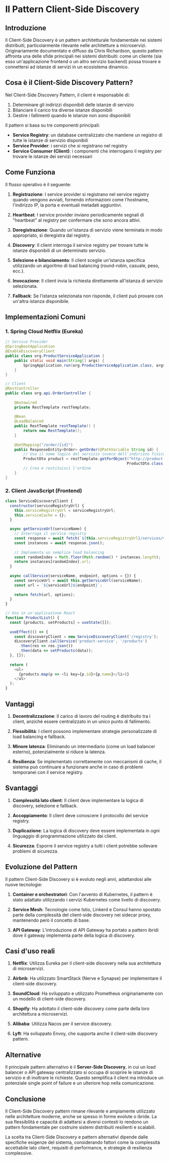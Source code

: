 # Il Pattern Client-Side Discovery

## Introduzione

Il Client-Side Discovery è un pattern architetturale fondamentale nei sistemi distribuiti, particolarmente rilevante nelle architetture a microservizi. Originariamente documentato e diffuso da Chris Richardson, questo pattern affronta una delle sfide principali nei sistemi distribuiti: come un cliente (sia esso un'applicazione frontend o un altro servizio backend) possa trovare e connettersi ad istanze di servizi in un ecosistema dinamico.

## Cosa è il Client-Side Discovery Pattern?

Nel Client-Side Discovery Pattern, il client è responsabile di:
1. Determinare gli indirizzi disponibili delle istanze di servizio
2. Bilanciare il carico tra diverse istanze disponibili
3. Gestire i fallimenti quando le istanze non sono disponibili

Il pattern si basa su tre componenti principali:
- **Service Registry**: un database centralizzato che mantiene un registro di tutte le istanze di servizio disponibili
- **Service Provider**: i servizi che si registrano nel registry
- **Service Consumer (Client)**: i componenti che interrogano il registry per trovare le istanze dei servizi necessari

## Come Funziona

Il flusso operativo è il seguente:

1. **Registrazione**: I service provider si registrano nel service registry quando vengono avviati, fornendo informazioni come l'hostname, l'indirizzo IP, la porta e eventuali metadati aggiuntivi.

2. **Heartbeat**: I service provider inviano periodicamente segnali di "heartbeat" al registry per confermare che sono ancora attivi.

3. **Deregistrazione**: Quando un'istanza di servizio viene terminata in modo appropriato, si deregistra dal registry.

4. **Discovery**: Il client interroga il service registry per trovare tutte le istanze disponibili di un determinato servizio.

5. **Selezione e bilanciamento**: Il client sceglie un'istanza specifica utilizzando un algoritmo di load balancing (round-robin, casuale, peso, ecc.).

6. **Invocazione**: Il client invia la richiesta direttamente all'istanza di servizio selezionata.

7. **Fallback**: Se l'istanza selezionata non risponde, il client può provare con un'altra istanza disponibile.

## Implementazioni Comuni

### 1. Spring Cloud Netflix (Eureka)

```java
// Service Provider
@SpringBootApplication
@EnableDiscoveryClient
public class org.ProductServiceApplication {
    public static void main(String[] args) {
        SpringApplication.run(org.ProductServiceApplication.class, args);
    }
}

// Client
@RestController
public class org.api.OrderController {
    
    @Autowired
    private RestTemplate restTemplate;
    
    @Bean
    @LoadBalanced
    public RestTemplate restTemplate() {
        return new RestTemplate();
    }
    
    @GetMapping("/order/{id}")
    public ResponseEntity<Order> getOrder(@PathVariable String id) {
        // Usa il nome logico del servizio invece dell'indirizzo fisico
        ProductDto product = restTemplate.getForObject("http://product-service/products/{id}", 
                                                      ProductDto.class, id);
        // Crea e restituisci l'ordine
    }
}
```

### 2. Client JavaScript (Frontend)

```javascript
class ServiceDiscoveryClient {
  constructor(serviceRegistryUrl) {
    this.serviceRegistryUrl = serviceRegistryUrl;
    this.serviceCache = {};
  }

  async getServiceUrl(serviceName) {
    // Interroga il service registry
    const response = await fetch(`${this.serviceRegistryUrl}/services/${serviceName}`);
    const instances = await response.json();
    
    // Implementa un semplice load balancing
    const randomIndex = Math.floor(Math.random() * instances.length);
    return instances[randomIndex].url;
  }
  
  async callService(serviceName, endpoint, options = {}) {
    const serviceUrl = await this.getServiceUrl(serviceName);
    const url = `${serviceUrl}${endpoint}`;
    
    return fetch(url, options);
  }
}

// Uso in un'applicazione React
function ProductList() {
  const [products, setProducts] = useState([]);
  
  useEffect(() => {
    const discoveryClient = new ServiceDiscoveryClient('/registry');
    discoveryClient.callService('product-service', '/products')
      .then(res => res.json())
      .then(data => setProducts(data));
  }, []);
  
  return (
    <ul>
      {products.map(p => <li key={p.id}>{p.name}</li>)}
    </ul>
  );
}
```

## Vantaggi

1. **Decentralizzazione**: Il carico di lavoro del routing è distribuito tra i client, anziché essere centralizzato in un unico punto di fallimento.

2. **Flessibilità**: I client possono implementare strategie personalizzate di load balancing e fallback.

3. **Minore latenza**: Eliminando un intermediario (come un load balancer esterno), potenzialmente si riduce la latenza.

4. **Resilienza**: Se implementato correttamente con meccanismi di cache, il sistema può continuare a funzionare anche in caso di problemi temporanei con il service registry.

## Svantaggi

1. **Complessità lato client**: Il client deve implementare la logica di discovery, selezione e fallback.

2. **Accoppiamento**: Il client deve conoscere il protocollo del service registry.

3. **Duplicazione**: La logica di discovery deve essere implementata in ogni linguaggio di programmazione utilizzato dai client.

4. **Sicurezza**: Esporre il service registry a tutti i client potrebbe sollevare problemi di sicurezza.

## Evoluzione del Pattern

Il pattern Client-Side Discovery si è evoluto negli anni, adattandosi alle nuove tecnologie:

1. **Container e orchestratori**: Con l'avvento di Kubernetes, il pattern è stato adattato utilizzando i servizi Kubernetes come livello di discovery.

2. **Service Mesh**: Tecnologie come Istio, Linkerd e Consul hanno spostato parte della complessità del client-side discovery nei sidecar proxy, mantenendo però il concetto di base.

3. **API Gateway**: L'introduzione di API Gateway ha portato a pattern ibridi dove il gateway implementa parte della logica di discovery.

## Casi d'uso reali

1. **Netflix**: Utilizza Eureka per il client-side discovery nella sua architettura di microservizi.

2. **Airbnb**: Ha utilizzato SmartStack (Nerve e Synapse) per implementare il client-side discovery.

3. **SoundCloud**: Ha sviluppato e utilizzato Prometheus originariamente con un modello di client-side discovery.

4. **Shopify**: Ha adottato il client-side discovery come parte della loro architettura a microservizi.

5. **Alibaba**: Utilizza Nacos per il service discovery.

6. **Lyft**: Ha sviluppato Envoy, che supporta anche il client-side discovery pattern.

## Alternative

Il principale pattern alternativo è il **Server-Side Discovery**, in cui un load balancer o API gateway centralizzato si occupa di scoprire le istanze di servizio e di inoltrare le richieste. Questo semplifica il client ma introduce un potenziale single point of failure e un ulteriore hop nella comunicazione.

## Conclusione

Il Client-Side Discovery pattern rimane rilevante e ampiamente utilizzato nelle architetture moderne, anche se spesso in forme evolute o ibride. La sua flessibilità e capacità di adattarsi a diversi contesti lo rendono un pattern fondamentale per costruire sistemi distribuiti resilienti e scalabili.

La scelta tra Client-Side Discovery e pattern alternativi dipende dalle specifiche esigenze del sistema, considerando fattori come la complessità accettabile lato client, requisiti di performance, e strategie di resilienza complessive.
